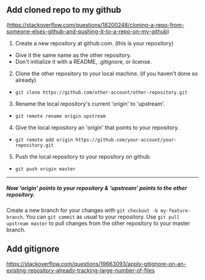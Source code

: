 ## Add cloned repo to my github 
(https://stackoverflow.com/questions/18200248/cloning-a-repo-from-someone-elses-github-and-pushing-it-to-a-repo-on-my-github)
1. Create a new repository at github.com. (this is your repository)
  - Give it the same name as the other repository.
  - Don't initialize it with a README, .gitignore, or license.
2. Clone the other repository to your local machine. (if you haven't done so already)
  - ```git clone https://github.com/other-account/other-repository.git```
3. Rename the local repository's current 'origin' to 'upstream'.
  - ```git remote rename origin upstream```
4. Give the local repository an 'origin' that points to your repository.
  - ```git remote add origin https://github.com/your-account/your-repository.git```
5. Push the local repository to your repository on github.
  - ```git push origin master```
----------
##### Now 'origin' points to your repository & 'upstream' points to the other repository.

Create a new branch for your changes with ```git checkout -b my-feature-branch```.
You can ```git commit``` as usual to your repository.
Use ```git pull upstream master``` to pull changes from the other repository to your master branch.

## Add gitignore
https://stackoverflow.com/questions/19663093/apply-gitignore-on-an-existing-repository-already-tracking-large-number-of-files
